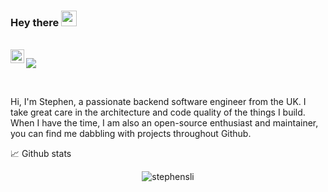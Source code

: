 ### Hey there <img src="https://media.giphy.com/media/hvRJCLFzcasrR4ia7z/giphy.gif" width="25px">

<br />

<a href="https://www.linkedin.com/in/stephen-lineker-miller/">
  <img align="left" alt="Stephen's LinkedIn" width="22px" src="https://raw.githubusercontent.com/peterthehan/peterthehan/master/assets/linkedin.svg" />
</a>

![](https://visitor-badge.glitch.me/badge?page_id=stephensli)

<br />

Hi, I'm Stephen, a passionate backend software engineer from the UK. I take great care in the architecture and code quality of the things I build. When I have the time, I am also an open-source enthusiast and maintainer, you can find me dabbling with projects throughout Github. 

📈  Github stats

<p align="center"> <img src="https://github-readme-stats.vercel.app/api?username=stephensli&show_icons=true&theme=" alt="stephensli" />




